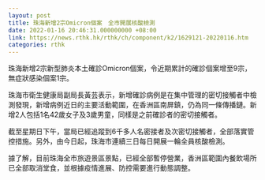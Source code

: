 ```yaml
---
layout: post
title: 珠海新增2宗Omicron個案　全市開展核酸檢測
date: 2022-01-16 20:46:31.000000000 +08:00
link: https://news.rthk.hk/rthk/ch/component/k2/1629121-20220116.htm
categories: rthk
---
```


珠海新增2宗新型肺炎本土確診Omicron個案，令近期累計的確診個案增至9宗，無症狀感染個案1宗。

珠海市衛生健康局副局長黃芸表示，新增確診病例是在集中管理的密切接觸者中檢測發現，新增病例近日的主要活動範圍，在香洲區南屏鎮，仍為同一條傳播鏈。新增2人包括1名42歲女子及3歲男童，同樣是之前確診者的密切接觸者。

截至星期日下午，當局已經追蹤到6千多人名密接者及次密切接觸者，全部落實管控措施。另外，由今日起，珠海市連續三日每日開展一輪全員核酸檢測。

據了解，目前珠海全市旅遊景區景點，已經全部暫停營業，香洲區範圍內餐飲場所已全部取消堂食，並根據疫情進展、防控需要進行動態調整。
